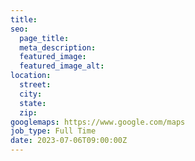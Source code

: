 ```yaml
---
title: 
seo:
  page_title:
  meta_description: 
  featured_image:
  featured_image_alt:
location:
  street: 
  city: 
  state: 
  zip: 
googlemaps: https://www.google.com/maps
job_type: Full Time
date: 2023-07-06T09:00:00Z
---
```

